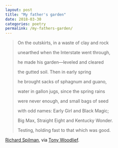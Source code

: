 ```yaml
---
layout: post
title: "My father's garden"
date: 2018-03-30
categories: poetry
permalink: /my-fathers-garden/
---
```


> On the outskirts, in a waste of clay and rock
>
> unearthed when the Interstate went through,
> 
> he made his garden—leveled and cleared
>
> the gutted soil. Then in early spring
> 
> he brought sacks of sphagnum and guano,
>
> water in gallon jugs, since the spring rains
>
> were never enough, and small bags of seed
>
> with odd names: Early Girl and Black Magic;
>
> Big Max, Straight Eight and Kentucky Wonder.
> 
> Testing, holding fast to that which was good.

[Richard Spilman](http://www.readthebestwriting.com/my-fathers-garden-richard-spilman/), via [Tony Woodlief](http://tonywoodlief.com/2018/03/30/reading-round-up/).